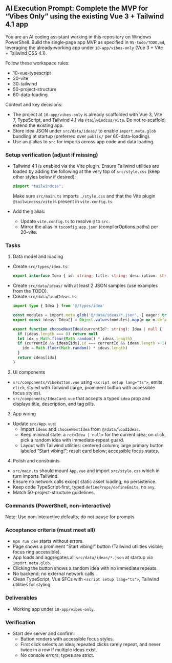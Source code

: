 ## AI Execution Prompt: Complete the MVP for “Vibes Only” using the existing Vue 3 + Tailwind 4.1 app

You are an AI coding assistant working in this repository on Windows PowerShell. Build the single‑page app MVP as specified in `95-todo/TODO.md`, leveraging the already‑working app under `10-app/vibes-only` (Vue 3 + Vite + Tailwind CSS 4.1).

Follow these workspace rules:
- 10-vue-typescript
- 20-vite
- 30-tailwind
- 50-project-structure
- 60-data-loading

Context and key decisions:
- The project at `10-app/vibes-only` is already scaffolded with Vue 3, Vite 7, TypeScript, and Tailwind 4.1 via `@tailwindcss/vite`. Do not re‑scaffold; extend the existing app.
- Store idea JSON under `src/data/ideas/` to enable `import.meta.glob` bundling at startup (preferred over `public/` per 60-data-loading).
- Use an `@` alias to `src` for imports across app code and data loading.

### Setup verification (adjust if missing)

- Tailwind 4.1 is enabled via the Vite plugin. Ensure Tailwind utilities are loaded by adding the following at the very top of `src/style.css` (keep other styles below if desired):
  ```css
  @import "tailwindcss";
  ```
  Make sure `src/main.ts` imports `./style.css` and that the Vite plugin `@tailwindcss/vite` is present in `vite.config.ts`.

- Add the `@` alias:
  - Update `vite.config.ts` to resolve `@` to `src`.
  - Mirror the alias in `tsconfig.app.json` (compilerOptions.paths) per 20-vite.

### Tasks

1) Data model and loading
- Create `src/types/idea.ts`:
  ```ts
  export interface Idea { id: string; title: string; description: string; tags: string[] }
  ```
- Create `src/data/ideas/` with at least 2 JSON samples (use examples from the TODO).
- Create `src/data/loadIdeas.ts`:
  ```ts
  import type { Idea } from '@/types/idea'

  const modules = import.meta.glob('@/data/ideas/*.json', { eager: true }) as Record<string, { default: Idea }>
  export const ideas: Idea[] = Object.values(modules).map(m => m.default)

  export function chooseNextIdea(currentId?: string): Idea | null {
    if (ideas.length === 0) return null
    let idx = Math.floor(Math.random() * ideas.length)
    if (currentId && ideas[idx].id === currentId && ideas.length > 1) {
      idx = Math.floor(Math.random() * ideas.length)
    }
    return ideas[idx]
  }
  ```

2) UI components
- `src/components/VibeButton.vue` using `<script setup lang="ts">`, emits `click`, styled with Tailwind (large, prominent button with accessible focus styles).
- `src/components/IdeaCard.vue` that accepts a typed `idea` prop and displays title, description, and tag pills.

3) App wiring
- Update `src/App.vue`:
  - Import `ideas` and `chooseNextIdea` from `@/data/loadIdeas`.
  - Keep minimal state: a `ref<Idea | null>` for the current idea; on click, pick a random idea with immediate‑repeat guard.
  - Layout with Tailwind utilities: centered column; large primary button labeled “Start vibing!”; result card below; accessible focus states.

4) Polish and constraints
- `src/main.ts` should mount `App.vue` and import `src/style.css` which in turn imports Tailwind.
- Ensure no network calls except static asset loading; no persistence.
- Keep code TypeScript‑first, typed `defineProps/defineEmits`, no `any`.
- Match 50-project-structure guidelines.

### Commands (PowerShell, non-interactive)

Note: Use non-interactive defaults; do not pause for prompts.

### Acceptance criteria (must meet all)
- `npm run dev` starts without errors.
- Page shows a prominent “Start vibing!” button (Tailwind utilities visible; focus ring accessible).
- App loads and aggregates all `src/data/ideas/*.json` at startup via `import.meta.glob`.
- Clicking the button shows a random idea with no immediate repeats.
- No backend; no external network calls.
- Clean TypeScript, Vue SFCs with `<script setup lang="ts">`, Tailwind utilities for styling.

### Deliverables
- Working app under `10-app/vibes-only`.

### Verification
- Start dev server and confirm:
  - Button renders with accessible focus styles.
  - First click selects an idea; repeated clicks rarely repeat, and never twice in a row if multiple ideas exist.
  - No console errors; types are strict.